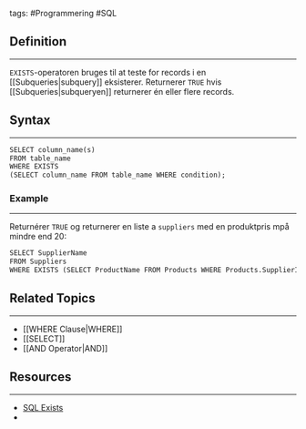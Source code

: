 tags: #Programmering #SQL

## Definition 
---
`EXISTS`-operatoren bruges til at teste for records i en [[Subqueries|subquery]] eksisterer.
Returnerer `TRUE` hvis  [[Subqueries|subqueryen]] returnerer én eller flere records.

## Syntax
---
```SQL
SELECT column_name(s)
FROM table_name 
WHERE EXISTS  
(SELECT column_name FROM table_name WHERE condition);
```
### Example
---
Returnérer `TRUE` og returnerer en liste a `suppliers` med en produktpris mpå mindre end 20:
```SQL
SELECT SupplierName  
FROM Suppliers  
WHERE EXISTS (SELECT ProductName FROM Products WHERE Products.SupplierID = Suppliers.supplierID AND Price < 20);
```



## Related Topics
---
- [[WHERE Clause|WHERE]]
- [[SELECT]]
- [[AND Operator|AND]]

## Resources
---
- [SQL Exists](https://www.w3schools.com/sql/sql_exists.asp)
- 